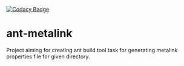 [![Codacy Badge](https://app.codacy.com/project/badge/Grade/8a205b0101414ef1a2f26d0bd8e1e4c3)](https://www.codacy.com/gh/Kryszak/ant-metalink/dashboard?utm_source=github.com&amp;utm_medium=referral&amp;utm_content=Kryszak/ant-metalink&amp;utm_campaign=Badge_Grade)

# ant-metalink

Project aiming for creating ant build tool task for generating metalink properties file for given directory.
